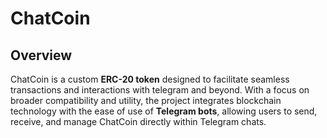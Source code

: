 # ChatCoin

## Overview

ChatCoin is a custom **ERC-20 token** designed to facilitate seamless transactions and interactions with telegram and beyond. With a focus on broader compatibility and utility, the project integrates blockchain technology with the ease of use of **Telegram bots**, allowing users to send, receive, and manage ChatCoin directly within Telegram chats.

